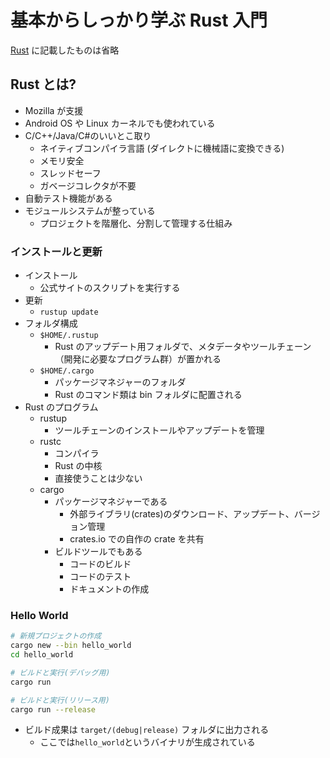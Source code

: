 # 基本からしっかり学ぶ Rust 入門

[Rust](./rust) に記載したものは省略

## Rust とは?

- Mozilla が支援
- Android OS や Linux カーネルでも使われている
- C/C++/Java/C#のいいとこ取り
  - ネイティブコンパイラ言語 (ダイレクトに機械語に変換できる)
  - メモリ安全
  - スレッドセーフ
  - ガベージコレクタが不要
- 自動テスト機能がある
- モジュールシステムが整っている
  - プロジェクトを階層化、分割して管理する仕組み

### インストールと更新

- インストール
  - 公式サイトのスクリプトを実行する
- 更新
  - `rustup update`
- フォルダ構成
  - `$HOME/.rustup`
    - Rust のアップデート用フォルダで、メタデータやツールチェーン（開発に必要なプログラム群）が置かれる
  - `$HOME/.cargo`
    - パッケージマネジャーのフォルダ
    - Rust のコマンド類は bin フォルダに配置される
- Rust のプログラム
  - rustup
    - ツールチェーンのインストールやアップデートを管理
  - rustc
    - コンパイラ
    - Rust の中核
    - 直接使うことは少ない
  - cargo
    - パッケージマネジャーである
      - 外部ライブラリ(crates)のダウンロード、アップデート、バージョン管理
      - crates.io での自作の crate を共有
    - ビルドツールでもある
      - コードのビルド
      - コードのテスト
      - ドキュメントの作成

### Hello World

```sh
# 新規プロジェクトの作成
cargo new --bin hello_world
cd hello_world

# ビルドと実行(デバッグ用)
cargo run

# ビルドと実行(リリース用)
cargo run --release
```

- ビルド成果は `target/(debug|release)` フォルダに出力される
  - ここでは`hello_world`というバイナリが生成されている
